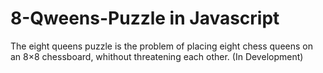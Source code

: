 # 8-Qweens-Puzzle in Javascript
The eight queens puzzle is the problem of placing eight chess queens on an 8×8 chessboard, whithout threatening each other.
(In Development)
